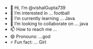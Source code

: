 - 👋 Hi, I’m @vishalGupta739
- 👀 I’m interested in ... football
- 🌱 I’m currently learning ... Java
- 💞️ I’m looking to collaborate on ... java
- 📫 How to reach me ... 
- 😄 Pronouns: ...god
- ⚡ Fun fact: ... Girl

<!---
vishalGupta739/vishalGupta739 is a ✨ special ✨ repository because its `README.md` (this file) appears on your GitHub profile.
You can click the Preview link to take a look at your changes.
--->
